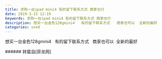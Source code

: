 ```yaml
---
title: 求购一台ipad mini4 有的留下联系方式 商家也行
date: 2019-3-15 12:19
keywords: 求购一台ipad mini4 有的留下联系方式 商家也行
description: 想买一台金色128gmini4   有的留下联系方式   商家也可以  全新的最好   
categories: used
---
```

<td class="t_f" id="postmessage_3228881">

想买一台金色128gmini4   有的留下联系方式   商家也可以  全新的最好   <br/>
</td>
###### 转载自[菲龙网]